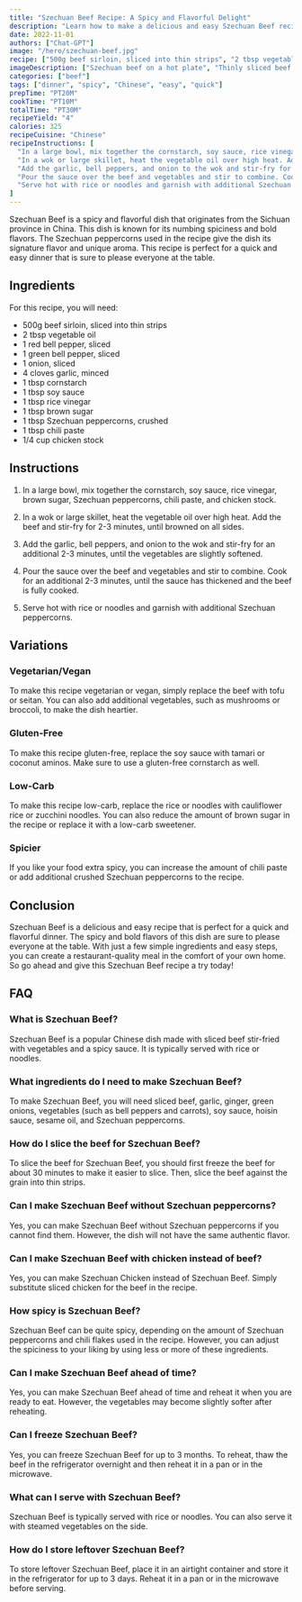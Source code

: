 ```yaml
---
title: "Szechuan Beef Recipe: A Spicy and Flavorful Delight"
description: "Learn how to make a delicious and easy Szechuan Beef recipe that is perfect for dinner. This recipe is spicy, flavorful, and will leave your taste buds wanting more."
date: 2022-11-01
authors: ["Chat-GPT"]
image: "/hero/szechuan-beef.jpg"
recipe: ["500g beef sirloin, sliced into thin strips", "2 tbsp vegetable oil", "1 red bell pepper, sliced", "1 green bell pepper, sliced", "1 onion, sliced", "4 cloves garlic, minced", "1 tbsp cornstarch", "1 tbsp soy sauce", "1 tbsp rice vinegar", "1 tbsp brown sugar", "1 tbsp Szechuan peppercorns, crushed", "1 tbsp chili paste", "1/4 cup chicken stock"]
imageDescription: ["Szechuan beef on a hot plate", "Thinly sliced beef sirloin in a spicy sauce", "Served with sliced bell peppers and onions", "Garnished with Szechuan peppercorns"]
categories: ["beef"]
tags: ["dinner", "spicy", "Chinese", "easy", "quick"]
prepTime: "PT20M"
cookTime: "PT10M"
totalTime: "PT30M"
recipeYield: "4"
calories: 325
recipeCuisine: "Chinese"
recipeInstructions: [
  "In a large bowl, mix together the cornstarch, soy sauce, rice vinegar, brown sugar, Szechuan peppercorns, chili paste, and chicken stock.",
  "In a wok or large skillet, heat the vegetable oil over high heat. Add the beef and stir-fry for 2-3 minutes, until browned on all sides.",
  "Add the garlic, bell peppers, and onion to the wok and stir-fry for an additional 2-3 minutes, until the vegetables are slightly softened.",
  "Pour the sauce over the beef and vegetables and stir to combine. Cook for an additional 2-3 minutes, until the sauce has thickened and the beef is fully cooked.",
  "Serve hot with rice or noodles and garnish with additional Szechuan peppercorns."
]
---
```


Szechuan Beef is a spicy and flavorful dish that originates from the Sichuan province in China. This dish is known for its numbing spiciness and bold flavors. The Szechuan peppercorns used in the recipe give the dish its signature flavor and unique aroma. This recipe is perfect for a quick and easy dinner that is sure to please everyone at the table.

## Ingredients

For this recipe, you will need:

- 500g beef sirloin, sliced into thin strips
- 2 tbsp vegetable oil
- 1 red bell pepper, sliced
- 1 green bell pepper, sliced
- 1 onion, sliced
- 4 cloves garlic, minced
- 1 tbsp cornstarch
- 1 tbsp soy sauce
- 1 tbsp rice vinegar
- 1 tbsp brown sugar
- 1 tbsp Szechuan peppercorns, crushed
- 1 tbsp chili paste
- 1/4 cup chicken stock

## Instructions

1. In a large bowl, mix together the cornstarch, soy sauce, rice vinegar, brown sugar, Szechuan peppercorns, chili paste, and chicken stock.

2. In a wok or large skillet, heat the vegetable oil over high heat. Add the beef and stir-fry for 2-3 minutes, until browned on all sides.

3. Add the garlic, bell peppers, and onion to the wok and stir-fry for an additional 2-3 minutes, until the vegetables are slightly softened.

4. Pour the sauce over the beef and vegetables and stir to combine. Cook for an additional 2-3 minutes, until the sauce has thickened and the beef is fully cooked.

5. Serve hot with rice or noodles and garnish with additional Szechuan peppercorns.

## Variations

### Vegetarian/Vegan

To make this recipe vegetarian or vegan, simply replace the beef with tofu or seitan. You can also add additional vegetables, such as mushrooms or broccoli, to make the dish heartier.

### Gluten-Free

To make this recipe gluten-free, replace the soy sauce with tamari or coconut aminos. Make sure to use a gluten-free cornstarch as well.

### Low-Carb

To make this recipe low-carb, replace the rice or noodles with cauliflower rice or zucchini noodles. You can also reduce the amount of brown sugar in the recipe or replace it with a low-carb sweetener.

### Spicier

If you like your food extra spicy, you can increase the amount of chili paste or add additional crushed Szechuan peppercorns to the recipe.

## Conclusion

Szechuan Beef is a delicious and easy recipe that is perfect for a quick and flavorful dinner. The spicy and bold flavors of this dish are sure to please everyone at the table. With just a few simple ingredients and easy steps, you can create a restaurant-quality meal in the comfort of your own home. So go ahead and give this Szechuan Beef recipe a try today!

## FAQ

### What is Szechuan Beef?

Szechuan Beef is a popular Chinese dish made with sliced beef stir-fried with vegetables and a spicy sauce. It is typically served with rice or noodles.

### What ingredients do I need to make Szechuan Beef?

To make Szechuan Beef, you will need sliced beef, garlic, ginger, green onions, vegetables (such as bell peppers and carrots), soy sauce, hoisin sauce, sesame oil, and Szechuan peppercorns.

### How do I slice the beef for Szechuan Beef?

To slice the beef for Szechuan Beef, you should first freeze the beef for about 30 minutes to make it easier to slice. Then, slice the beef against the grain into thin strips.

### Can I make Szechuan Beef without Szechuan peppercorns?

Yes, you can make Szechuan Beef without Szechuan peppercorns if you cannot find them. However, the dish will not have the same authentic flavor.

### Can I make Szechuan Beef with chicken instead of beef?

Yes, you can make Szechuan Chicken instead of Szechuan Beef. Simply substitute sliced chicken for the beef in the recipe.

### How spicy is Szechuan Beef?

Szechuan Beef can be quite spicy, depending on the amount of Szechuan peppercorns and chili flakes used in the recipe. However, you can adjust the spiciness to your liking by using less or more of these ingredients.

### Can I make Szechuan Beef ahead of time?

Yes, you can make Szechuan Beef ahead of time and reheat it when you are ready to eat. However, the vegetables may become slightly softer after reheating.

### Can I freeze Szechuan Beef?

Yes, you can freeze Szechuan Beef for up to 3 months. To reheat, thaw the beef in the refrigerator overnight and then reheat it in a pan or in the microwave.

### What can I serve with Szechuan Beef?

Szechuan Beef is typically served with rice or noodles. You can also serve it with steamed vegetables on the side.

### How do I store leftover Szechuan Beef?

To store leftover Szechuan Beef, place it in an airtight container and store it in the refrigerator for up to 3 days. Reheat it in a pan or in the microwave before serving.